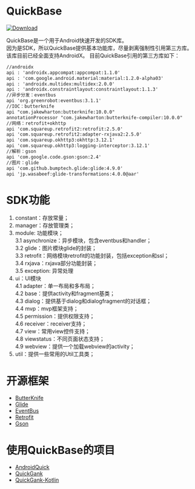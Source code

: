 # QuickBase
[![Download](https://api.bintray.com/packages/ddnosh/maven/androidquick/images/download.svg) ](https://bintray.com/ddnosh/maven/androidquick/_latestVersion)  

QuickBase是一个用于Android快速开发的SDK库。   
因为是SDK，所以QuickBase提供基本功能库，尽量剥离强制性引用第三方库。 
该库目前已经全面支持AndroidX。
目前QuickBase引用的第三方库如下：  
``` xml
//androidx  
api : 'androidx.appcompat:appcompat:1.1.0'
api : 'com.google.android.material:material:1.2.0-alpha03'
api : 'androidx.multidex:multidex:2.0.0'
api : 'androidx.constraintlayout:constraintlayout:1.1.3'
//异步分发：eventbus  
api 'org.greenrobot:eventbus:3.1.1'  
//IOC：butterknife  
api "com.jakewharton:butterknife:10.0.0"  
annotationProcessor "com.jakewharton:butterknife-compiler:10.0.0"  
//网络：retrofit+okhttp  
api 'com.squareup.retrofit2:retrofit:2.5.0'  
api 'com.squareup.retrofit2:adapter-rxjava2:2.5.0'  
api 'com.squareup.okhttp3:okhttp:3.12.1'  
api 'com.squareup.okhttp3:logging-interceptor:3.12.1'  
//解析：gson  
api 'com.google.code.gson:gson:2.4'  
//图片：glide  
api 'com.github.bumptech.glide:glide:4.9.0'  
api 'jp.wasabeef:glide-transformations:4.0.0@aar'  
```

# SDK功能
1. constant：存放常量；
2. manager：存放管理类；
3. module: 功能模块；  
3.1 asynchronize：异步模块，包含eventbus和handler；  
3.2 glide：图片模块glide的封装；  
3.3 retrofit：网络模块retrofit的功能封装，包括exception和ssl；  
3.4 rxjava：rxjava部分功能封装；  
3.5 exception: 异常处理
4. ui：UI模块  
4.1 adapter：单一布局和多布局；  
4.2 base：提供activity和fragment基类；  
4.3 dialog：提供基于dialog和dialogfragment的对话框；  
4.4 mvp：mvp框架支持；  
4.5 permission：提供权限支持；  
4.6 receiver：receiver支持；  
4.7 view：常用view控件支持；  
4.8 viewstatus：不同页面状态支持；  
4.9 webview：提供一个加载webview的activity；  
5. util：提供一些常用的Util工具类；  

# 开源框架
- [ButterKnife](https://github.com/JakeWharton/butterknife)
- [Glide](https://github.com/bumptech/glide)
- [EventBus](https://github.com/greenrobot/EventBus)
- [Retrofit](https://github.com/square/retrofit)
- [Gson](https://github.com/google/gson)

# 使用QuickBase的项目
- [AndroidQuick](https://github.com/ddnosh/AndroidQuick)
- [QuickGank](https://github.com/ddnosh/QuickGank)
- [QuickGank-Kotlin](https://github.com/ddnosh/QuickGank-Kotlin)
